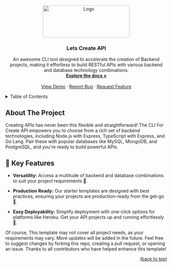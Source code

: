<a name="readme-top"></a>

<br />
<div align="center">
  <a href="https://github.com/BoBsRepository/lets-create-api">
    <img src="https://miro.medium.com/v2/resize:fit:1400/1*Ld72aUcByxiIvrd3Fs-8cw@2x.jpeg" alt="Logo" width="270" height="100">
  </a>

  <h3 align="center">Lets Create API</h3>

  <p align="center">
    An awesome CLI tool designed to accelerate the creation of Backend projects, making it effortless to build RESTful APIs with various backend and database technology combinations.
    <br />
    <a href="https://github.com/BoBsRepository/lets-create-api"><strong>Explore the docs »</strong></a>
    <br />
    <br />
    <a href="https://create-expresss-ts.vercel.app">View Demo</a>
    ·
    <a href="https://github.com/BoBsRepository/lets-create-api/issues">Report Bug</a>
    ·
    <a href="https://github.com/BoBsRepository/lets-create-api/issues">Request Feature</a>
  </p>
</div>



<details>
  <summary>Table of Contents</summary>
  <ol>
    <li>
      <a href="#about-the-project">About The Project</a>
      <ul>
        <li><a href="#built-with">Built With</a></li>
      </ul>
    </li>
    <li>
      <a href="#getting-started">Getting Started</a>
      <ul>
        <li><a href="#prerequisites">Prerequisites</a></li>
        <li><a href="#installation">Installation</a></li>
      </ul>
    </li>
    <li><a href="#usage">Usage</a></li>
    <li><a href="#roadmap">Roadmap</a></li>
    <li><a href="#contributing">Contributing</a></li>
    <li><a href="#license">License</a></li>
    <li><a href="#contact">Contact</a></li>
    <li><a href="#acknowledgments">Acknowledgments</a></li>
  </ol>
</details>


## About The Project


Creating APIs has never been this flexible and straightforward! The CLI For Create API empowers you to choose from a rich set of backend technologies, including Node.js with Express, TypeScript with Express, and Go Lang. Pair these with popular databases like MySQL, MongoDB, and PostgreSQL, and you're ready to build powerful APIs.

## 🔑 Key Features

- **Versatility:** Access a multitude of backend and database combinations to suit your project requirements 🔄.
  
- **Production Ready:** Our starter templates are designed with best practices, ensuring your projects are production-ready from the get-go 🚀.

- **Easy Deployability:** Simplify deployment with one-click options for platforms like Heroku. Get your API projects up and running effortlessly 🚀.


Of course, This template may not cover all project needs, as your requirements may vary. More updates will be added in the future. Feel free to suggest changes by forking this repo, creating a pull request, or opening an issue. Thanks to all contributors who have helped enhance this template!

<p align="right">(<a href="#readme-top">back to top</a>)</p>
